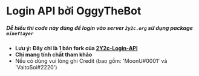 # Login API bởi OggyTheBot
##### Dễ hiểu thì code này dùng để login vào server `2y2c.org` sử dụng package `mineflayer`

* **Lưu ý: Đây chỉ là 1 bản fork của  [2Y2c-Login-API](https://github.com/MoonVN571/2Y2C-Login-API)**
* **Chỉ mang tính chất tham khảo**
* Nếu có dùng vui lòng ghi Credit (bao gồm: 'MoonU#0001' và 'VaitoSoi#2220')